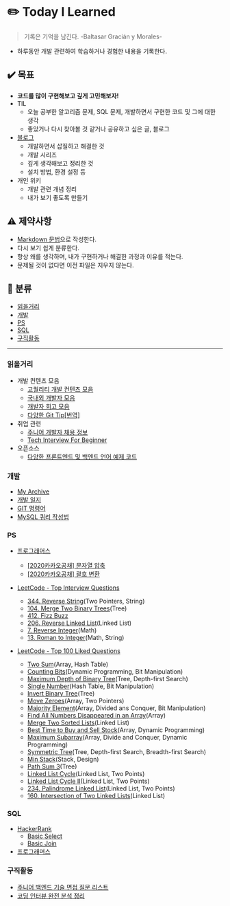 # :pencil2: Today I Learned
> 기록은 기억을 남긴다. -Baltasar Gracián y Morales-

- 하루동안 개발 관련하여 학습하거나 경험한 내용을 기록한다.


## :heavy_check_mark: 목표
- **코드를 많이 구현해보고 깊게 고민해보자!**
- TIL
    - 오늘 공부한 알고리즘 문제, SQL 문제, 개발하면서 구현한 코드 및 그에 대한 생각
    - 좋았거나 다시 찾아볼 것 같거나 공유하고 싶은 글, 블로그
- [블로그](https://velog.io/@codemcd)
    - 개발하면서 삽질하고 해결한 것
    - 개발 시리즈
    - 깊게 생각해보고 정리한 것
    - 설치 방법, 환경 설정 등
- 개인 위키
    - 개발 관련 개념 정리
    - 내가 보기 좋도록 만들기


## :warning: 제약사항
- [Markdown 문법](https://github.com/CODEMCD/TIL/blob/master/TIP/Markdown.md)으로 작성한다.
- 다시 보기 쉽게 분류한다.
- 항상 왜를 생각하며, 내가 구현하거나 해결한 과정과 이유를 적는다.
- 문제될 것이 없다면 이전 파일은 지우지 않는다.


## :book: 분류
- [읽을거리](#읽을거리)
- [개발](#개발)
- [PS](#PS)
- [SQL](#SQL)
- [구직활동](#구직활동)

---

### 읽을거리
- 개발 컨텐츠 모음
    - [고퀄리티 개발 컨텐츠 모음](https://github.com/Integerous/goQuality-dev-contents)
    - [국내외 개발자 모음](https://github.com/sarojaba/awesome-devblog)
    - [개발자 회고 모음](https://github.com/oaksong/developers-retrospective)
    - [다양한 Git Tip[번역]](https://github.com/mingrammer/git-tips)
- 취업 관련
    - [주니어 개발자 채용 정보](https://github.com/jojoldu/junior-recruit-scheduler)
    - [Tech Interview For Beginner](https://github.com/JaeYeopHan/Interview_Question_for_Beginner)
- 오픈소스
    - [다양한 프론트엔드 및 백엔드 언어 예제 코드](https://github.com/gothinkster/realworld)


### 개발
- [My Archive](https://github.com/CODEMCD/TIL/blob/master/TIP/Archive.md)
- [개발 일지](https://github.com/CODEMCD/TIL/blob/master/Daily%20Development/README.md)
- [GIT 명령어](https://github.com/CODEMCD/TIL/blob/master/GIT/GIT%20%EB%AA%85%EB%A0%B9%EC%96%B4.md)
- [MySQL 쿼리 작성법](https://github.com/CODEMCD/TIL/blob/master/%EB%8F%84%EC%84%9C/Real%20MySQL/Ch07%20%EC%BF%BC%EB%A6%AC%20%EC%9E%91%EC%84%B1.md)


### PS
- [프로그래머스](https://programmers.co.kr/learn/challenges)
    - [[2020카카오공채] 문자열 압축](https://github.com/CODEMCD/TIL/blob/master/Programmers/PS/%5B2020%EC%B9%B4%EC%B9%B4%EC%98%A4%EA%B3%B5%EC%B1%84%5D%20%EB%AC%B8%EC%9E%90%EC%97%B4%20%EC%95%95%EC%B6%95.md)
    - [[2020카카오공채] 괄호 변환]()

- [LeetCode - Top Interview Questions](https://leetcode.com/problemset/top-interview-questions/)
    - [344. Reverse String](https://github.com/CODEMCD/TIL/blob/master/LeetCode/344.%20Reverse%20String.md)(Two Pointers, String)
    - [104. Merge Two Binary Trees](https://github.com/CODEMCD/TIL/blob/master/LeetCode/Merge%20Two%20Binary%20Trees.md)(Tree)
    - [412. Fizz Buzz](https://github.com/CODEMCD/TIL/blob/master/LeetCode/412.%20Fizz%20Buzz.md)
    - [206. Reverse Linked List](https://github.com/CODEMCD/TIL/blob/master/LeetCode/Reverse%20Linked%20List.md)(Linked List)
    - [7. Reverse Integer]()(Math)
    - [13. Roman to Integer]()(Math, String)

- [LeetCode -  Top 100 Liked Questions](https://leetcode.com/problemset/top-100-liked-questions/)
    - [Two Sum](https://github.com/CODEMCD/TIL/blob/master/LeetCode/TwoSum.md)(Array, Hash Table)
    - [Counting Bits](https://github.com/CODEMCD/TIL/blob/master/LeetCode/Counting%20Bits.md)(Dynamic Programming, Bit Manipulation)
    - [Maximum Depth of Binary Tree](https://github.com/CODEMCD/TIL/blob/master/LeetCode/Maximum%20Depth%20of%20Binary%20Tree.md)(Tree, Depth-first Search)
    - [Single Number](https://github.com/CODEMCD/TIL/blob/master/LeetCode/Single%20Number.md)(Hash Table, Bit Manipulation)
    - [Invert Binary Tree](https://github.com/CODEMCD/TIL/blob/master/LeetCode/Invert%20Binary%20Tree.md)(Tree)
    - [Move Zeroes](https://github.com/CODEMCD/TIL/blob/master/LeetCode/Move%20Zeroes.md)(Array, Two Pointers)
    - [Majority Element](https://github.com/CODEMCD/TIL/blob/master/LeetCode/Majority%20Element.md)(Array, Divided ans Conquer, Bit Manipulation)
    - [Find All Numbers Disappeared in an Array](https://github.com/CODEMCD/TIL/blob/master/LeetCode/448.md)(Array)
    - [Merge Two Sorted Lists](https://github.com/CODEMCD/TIL/blob/master/LeetCode/21.md)(Linked List)
    - [Best Time to Buy and Sell Stock](https://github.com/CODEMCD/TIL/blob/master/LeetCode/121.md)(Array, Dynamic Programming)
    - [Maximum Subarray](https://github.com/CODEMCD/TIL/blob/master/LeetCode/Maximum%20Subarray.md)(Array, Divide and Conquer, Dynamic Programming)
    - [Symmetric Tree](https://github.com/CODEMCD/TIL/blob/master/LeetCode/Symmetric%20Tree.md)(Tree, Depth-first Search, Breadth-first Search)
    - [Min Stack](https://github.com/CODEMCD/TIL/blob/master/LeetCode/Min%20Stack.md)(Stack, Design)
    - [Path Sum 3](https://github.com/CODEMCD/TIL/blob/master/LeetCode/Path%20Sum3.md)(Tree)
    - [Linked List Cycle](https://github.com/CODEMCD/TIL/blob/master/LeetCode/Linked%20List%20Cycle.md)(Linked List, Two Points)
    - [Linked List Cycle II](https://github.com/CODEMCD/TIL/blob/master/LeetCode/Linked%20List%20Cycle%20II.md)(Linked List, Two Points)
    - [234. Palindrome Linked List](https://github.com/CODEMCD/TIL/blob/master/LeetCode/Palindrome%20Linked%20List.md)(Linked List, Two Points)
    - [160. Intersection of Two Linked Lists](https://github.com/CODEMCD/TIL/blob/master/LeetCode/Intersection%20of%20Two%20Linked%20Lists.md)(Linked List)


### SQL
- [HackerRank](https://www.hackerrank.com/domains/sql)
    - [Basic Select](https://github.com/CODEMCD/TIL/blob/master/HackerRank/SQL/Basic%20Select.md)
    - [Basic Join](https://github.com/CODEMCD/TIL/blob/master/HackerRank/SQL/Basic%20Join.md)
- [프로그래머스](https://github.com/CODEMCD/TIL/blob/master/Programmers/SQL/README.md)


### 구직활동
- [주니어 백엔드 기술 면접 질문 리스트](https://github.com/CODEMCD/TIL/blob/master/Recruit/Junior-Backend-Interview-Question-List.md)
- [코딩 인터뷰 완전 분석 정리](https://github.com/CODEMCD/TIL/blob/master/Recruit/%EC%BD%94%EB%94%A9%20%EC%9D%B8%ED%84%B0%EB%B7%B0%20%EC%99%84%EC%A0%84%EB%B6%84%EC%84%9D.md)
